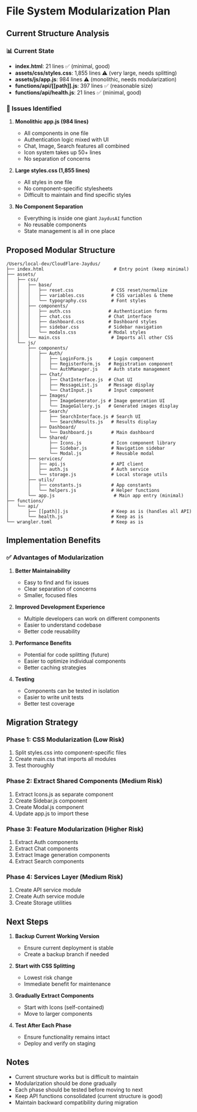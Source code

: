 # File System Modularization Plan

## Current Structure Analysis

### 📊 Current State
- **index.html**: 21 lines ✅ (minimal, good)
- **assets/css/styles.css**: 1,855 lines ⚠️ (very large, needs splitting)
- **assets/js/app.js**: 984 lines ⚠️ (monolithic, needs modularization)
- **functions/api/[[path]].js**: 397 lines ✅ (reasonable size)
- **functions/api/health.js**: 21 lines ✅ (minimal, good)

### 🔴 Issues Identified

1. **Monolithic app.js (984 lines)**
   - All components in one file
   - Authentication logic mixed with UI
   - Chat, Image, Search features all combined
   - Icon system takes up 50+ lines
   - No separation of concerns

2. **Large styles.css (1,855 lines)**
   - All styles in one file
   - No component-specific stylesheets
   - Difficult to maintain and find specific styles

3. **No Component Separation**
   - Everything is inside one giant `JaydusAI` function
   - No reusable components
   - State management is all in one place

## Proposed Modular Structure

```
/Users/local-dev/CloudFlare-Jaydus/
├── index.html                          # Entry point (keep minimal)
├── assets/
│   ├── css/
│   │   ├── base/
│   │   │   ├── reset.css              # CSS reset/normalize
│   │   │   ├── variables.css          # CSS variables & theme
│   │   │   └── typography.css         # Font styles
│   │   ├── components/
│   │   │   ├── auth.css              # Authentication forms
│   │   │   ├── chat.css              # Chat interface
│   │   │   ├── dashboard.css         # Dashboard styles
│   │   │   ├── sidebar.css           # Sidebar navigation
│   │   │   └── modals.css            # Modal styles
│   │   └── main.css                   # Imports all other CSS
│   └── js/
│       ├── components/
│       │   ├── Auth/
│       │   │   ├── LoginForm.js      # Login component
│       │   │   ├── RegisterForm.js   # Registration component
│       │   │   └── AuthManager.js    # Auth state management
│       │   ├── Chat/
│       │   │   ├── ChatInterface.js  # Chat UI
│       │   │   ├── MessageList.js    # Message display
│       │   │   └── ChatInput.js      # Input component
│       │   ├── Images/
│       │   │   ├── ImageGenerator.js # Image generation UI
│       │   │   └── ImageGallery.js   # Generated images display
│       │   ├── Search/
│       │   │   ├── SearchInterface.js # Search UI
│       │   │   └── SearchResults.js   # Results display
│       │   ├── Dashboard/
│       │   │   └── Dashboard.js       # Main dashboard
│       │   └── Shared/
│       │       ├── Icons.js           # Icon component library
│       │       ├── Sidebar.js         # Navigation sidebar
│       │       └── Modal.js           # Reusable modal
│       ├── services/
│       │   ├── api.js                 # API client
│       │   ├── auth.js                # Auth service
│       │   └── storage.js             # Local storage utils
│       ├── utils/
│       │   ├── constants.js           # App constants
│       │   └── helpers.js             # Helper functions
│       └── app.js                      # Main app entry (minimal)
├── functions/
│   └── api/
│       ├── [[path]].js                # Keep as is (handles all API)
│       └── health.js                  # Keep as is
└── wrangler.toml                      # Keep as is
```

## Implementation Benefits

### ✅ Advantages of Modularization

1. **Better Maintainability**
   - Easy to find and fix issues
   - Clear separation of concerns
   - Smaller, focused files

2. **Improved Development Experience**
   - Multiple developers can work on different components
   - Easier to understand codebase
   - Better code reusability

3. **Performance Benefits**
   - Potential for code splitting (future)
   - Easier to optimize individual components
   - Better caching strategies

4. **Testing**
   - Components can be tested in isolation
   - Easier to write unit tests
   - Better test coverage

## Migration Strategy

### Phase 1: CSS Modularization (Low Risk)
1. Split styles.css into component-specific files
2. Create main.css that imports all modules
3. Test thoroughly

### Phase 2: Extract Shared Components (Medium Risk)
1. Extract Icons.js as separate component
2. Create Sidebar.js component
3. Create Modal.js component
4. Update app.js to import these

### Phase 3: Feature Modularization (Higher Risk)
1. Extract Auth components
2. Extract Chat components
3. Extract Image generation components
4. Extract Search components

### Phase 4: Services Layer (Medium Risk)
1. Create API service module
2. Create Auth service module
3. Create Storage utilities

## Next Steps

1. **Backup Current Working Version**
   - Ensure current deployment is stable
   - Create a backup branch if needed

2. **Start with CSS Splitting**
   - Lowest risk change
   - Immediate benefit for maintenance

3. **Gradually Extract Components**
   - Start with Icons (self-contained)
   - Move to larger components

4. **Test After Each Phase**
   - Ensure functionality remains intact
   - Deploy and verify on staging

## Notes

- Current structure works but is difficult to maintain
- Modularization should be done gradually
- Each phase should be tested before moving to next
- Keep API functions consolidated (current structure is good)
- Maintain backward compatibility during migration
